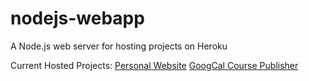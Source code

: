 # nodejs-webapp
A Node.js web server for hosting projects on Heroku

Current Hosted Projects:
[Personal Website][site]
[GoogCal Course Publisher][gpub]

[site]: <https://tsalomon.herokuapp.com>
[gpub]: <https://tsalomon.herokuapp.com/gpub>

